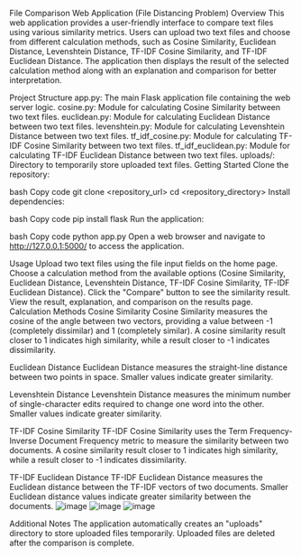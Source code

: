 File Comparison Web Application  (File Distancing Problem)
Overview
This web application provides a user-friendly interface to compare text files using various similarity metrics. Users can upload two text files and choose from different calculation methods, such as Cosine Similarity, Euclidean Distance, Levenshtein Distance, TF-IDF Cosine Similarity, and TF-IDF Euclidean Distance. The application then displays the result of the selected calculation method along with an explanation and comparison for better interpretation.

Project Structure
app.py: The main Flask application file containing the web server logic.
cosine.py: Module for calculating Cosine Similarity between two text files.
euclidean.py: Module for calculating Euclidean Distance between two text files.
levenshtein.py: Module for calculating Levenshtein Distance between two text files.
tf_idf_cosine.py: Module for calculating TF-IDF Cosine Similarity between two text files.
tf_idf_euclidean.py: Module for calculating TF-IDF Euclidean Distance between two text files.
uploads/: Directory to temporarily store uploaded text files.
Getting Started
Clone the repository:

bash
Copy code
git clone <repository_url>
cd <repository_directory>
Install dependencies:

bash
Copy code
pip install flask
Run the application:

bash
Copy code
python app.py
Open a web browser and navigate to http://127.0.0.1:5000/ to access the application.

Usage
Upload two text files using the file input fields on the home page.
Choose a calculation method from the available options (Cosine Similarity, Euclidean Distance, Levenshtein Distance, TF-IDF Cosine Similarity, TF-IDF Euclidean Distance).
Click the "Compare" button to see the similarity result.
View the result, explanation, and comparison on the results page.
Calculation Methods
Cosine Similarity
Cosine Similarity measures the cosine of the angle between two vectors, providing a value between -1 (completely dissimilar) and 1 (completely similar). A cosine similarity result closer to 1 indicates high similarity, while a result closer to -1 indicates dissimilarity.

Euclidean Distance
Euclidean Distance measures the straight-line distance between two points in space. Smaller values indicate greater similarity.

Levenshtein Distance
Levenshtein Distance measures the minimum number of single-character edits required to change one word into the other. Smaller values indicate greater similarity.

TF-IDF Cosine Similarity
TF-IDF Cosine Similarity uses the Term Frequency-Inverse Document Frequency metric to measure the similarity between two documents. A cosine similarity result closer to 1 indicates high similarity, while a result closer to -1 indicates dissimilarity.

TF-IDF Euclidean Distance
TF-IDF Euclidean Distance measures the Euclidean distance between the TF-IDF vectors of two documents. Smaller Euclidean distance values indicate greater similarity between the documents.
![image](https://github.com/elaaatif/File-Comparison-Web-Application/assets/122917261/d961b35e-7499-42da-85cd-5050c9926cde)
![image](https://github.com/elaaatif/File-Comparison-Web-Application/assets/122917261/060af93e-b440-45a8-96c1-e2d1622ec2cb)
![image](https://github.com/elaaatif/File-Comparison-Web-Application/assets/122917261/50086b5a-7d1a-44c5-a4ab-6e62e33d7de4)

Additional Notes
The application automatically creates an "uploads" directory to store uploaded files temporarily.
Uploaded files are deleted after the comparison is complete.
